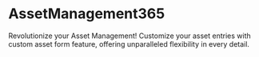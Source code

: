 # AssetManagement365
Revolutionize your Asset Management! Customize your asset entries with custom asset form feature, offering unparalleled flexibility in every detail.
